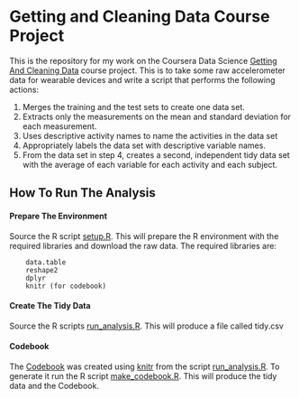 # Getting and Cleaning Data Course Project


This is the repository for my work on the Coursera Data Science [Getting And Cleaning Data](https://www.coursera.org/learn/data-cleaning/peer/FIZtT/getting-and-cleaning-data-course-project) course project. This is to take some raw accelerometer data for wearable devices and write a script that performs the following actions:

1. Merges the training and the test sets to create one data set.
2. Extracts only the measurements on the mean and standard deviation for each measurement.
3. Uses descriptive activity names to name the activities in the data set
4. Appropriately labels the data set with descriptive variable names.
5. From the data set in step 4, creates a second, independent tidy data set with the average of each variable for each activity and each subject.

## How To Run The Analysis ##


#### Prepare The Environment ####

Source the R script [setup.R](setup.R). This will prepare the R environment with the required libraries and download the raw data. The required libraries are:

        data.table
        reshape2
        dplyr
        knitr (for codebook)

#### Create The Tidy Data ####

Source the R scripts [run_analysis.R](run_analysis.R). This will produce a file called tidy.csv


#### Codebook ####

The [Codebook](Codebook.md) was created using [knitr](https://yihui.name/knitr/) from the script [run_analysis.R](run_analysis.R). To generate it run the R script [make_codebook.R](make_codebook.R). This will produce the tidy data and the Codebook.






